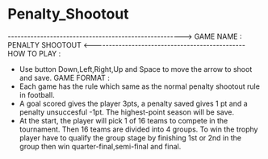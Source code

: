 # Penalty_Shootout
------------------------------------------------------>   GAME NAME : PENALTY SHOOTOUT   <-----------------------------------------------
HOW TO PLAY : 
- Use button Down,Left,Right,Up and Space to move the arrow to shoot and save.
GAME FORMAT :
- Each game has the rule which same as the normal penalty shootout rule in football.
- A goal scored gives the player 3pts, a penalty saved gives 1 pt and a penalty unsuccesful -1pt. The highest-point season will be save.
- At the start, the player will pick 1 of 16 teams to compete in the tournament. Then 16 teams are divided into 4 groups. 
  To win the trophy player have to qualify the group stage by finishing 1st or 2nd in the group then win quarter-final,semi-final and final.
